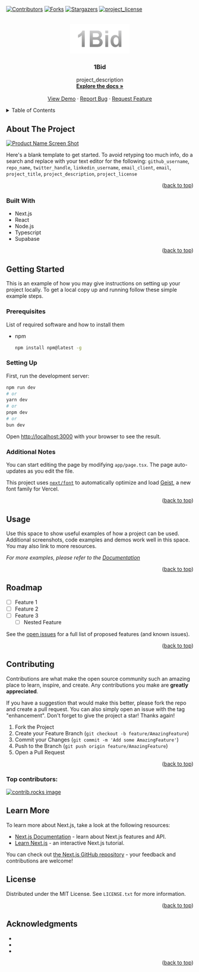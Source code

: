 <!-- Improved compatibility of back to top link: See: https://github.com/othneildrew/Best-README-Template/pull/73 -->
<a id="readme-top"></a>
<!--
*** Thanks for checking out the Best-README-Template. If you have a suggestion
*** that would make this better, please fork the repo and create a pull request
*** or simply open an issue with the tag "enhancement".
*** Don't forget to give the project a star!
*** Thanks again! Now go create something AMAZING! :D
-->



<!-- PROJECT SHIELDS -->
<!--
*** I'm using markdown "reference style" links for readability.
*** Reference links are enclosed in brackets [ ] instead of parentheses ( ).
*** See the bottom of this document for the declaration of the reference variables
*** for contributors-url, forks-url, etc. This is an optional, concise syntax you may use.
*** https://www.markdownguide.org/basic-syntax/#reference-style-links
-->
[![Contributors][contributors-shield]][contributors-url]
[![Forks][forks-shield]][forks-url]
[![Stargazers][stars-shield]][stars-url]
[![project_license][license-shield]][license-url]



<!-- PROJECT LOGO -->
<br />
<div align="center">
  <a href="https://github.com/JawadChy/1Bid">
    <img src="src/assets/1Bid_logo.png" alt="Logo" width="160" height="80">
  </a>

<h3 align="center">1Bid</h3>

  <p align="center">
    project_description
    <br />
    <a href="https://github.com/JawadChy/1Bid"><strong>Explore the docs »</strong></a>
    <br />
    <br />
    <a href="https://github.com/JawadChy/1Bid">View Demo</a>
    ·
    <a href="https://github.com/JawadChy/1Bid/issues/new?labels=bug&template=bug-report---.md">Report Bug</a>
    ·
    <a href="https://github.com/JawadChy/1Bid/issues/new?labels=enhancement&template=feature-request---.md">Request Feature</a>
  </p>
</div>



<!-- TABLE OF CONTENTS -->
<details>
  <summary>Table of Contents</summary>
  <ol>
    <li>
      <a href="#about-the-project">About The Project</a>
      <ul>
        <li><a href="#built-with">Built With</a></li>
      </ul>
    </li>
    <li>
      <a href="#getting-started">Getting Started</a>
      <ul>
        <li><a href="#prerequisites">Prerequisites</a></li>
        <li><a href="#installation">Installation</a></li>
      </ul>
    </li>
    <li><a href="#usage">Usage</a></li>
    <li><a href="#roadmap">Roadmap</a></li>
    <li><a href="#contributing">Contributing</a></li>
    <li><a href="#license">License</a></li>
    <li><a href="#contact">Contact</a></li>
    <li><a href="#acknowledgments">Acknowledgments</a></li>
  </ol>
</details>



<!-- ABOUT THE PROJECT -->
## About The Project

[![Product Name Screen Shot][product-screenshot]](https://example.com)

Here's a blank template to get started. To avoid retyping too much info, do a search and replace with your text editor for the following: `github_username`, `repo_name`, `twitter_handle`, `linkedin_username`, `email_client`, `email`, `project_title`, `project_description`, `project_license`

<p align="right">(<a href="#readme-top">back to top</a>)</p>



### Built With

* Next.js
* React
* Node.js
* Typescript
* Supabase

<p align="right">(<a href="#readme-top">back to top</a>)</p>



<!-- GETTING STARTED -->
## Getting Started

This is an example of how you may give instructions on setting up your project locally.
To get a local copy up and running follow these simple example steps.

### Prerequisites
List of required software and how to install them

* npm
  ```sh
  npm install npm@latest -g
  ```

### Setting Up

First, run the development server:

```bash
npm run dev
# or
yarn dev
# or
pnpm dev
# or
bun dev
```

Open [http://localhost:3000](http://localhost:3000) with your browser to see the result.

### Additional Notes
You can start editing the page by modifying `app/page.tsx`. The page auto-updates as you edit the file.

This project uses [`next/font`](https://nextjs.org/docs/app/building-your-application/optimizing/fonts) to automatically optimize and load [Geist](https://vercel.com/font), a new font family for Vercel.

<p align="right">(<a href="#readme-top">back to top</a>)</p>

<!-- DEPLOYMENT -->

<!-- USAGE EXAMPLES -->
## Usage

Use this space to show useful examples of how a project can be used. Additional screenshots, code examples and demos work well in this space. You may also link to more resources.

_For more examples, please refer to the [Documentation](https://example.com)_

<p align="right">(<a href="#readme-top">back to top</a>)</p>



<!-- ROADMAP -->
## Roadmap

- [ ] Feature 1
- [ ] Feature 2
- [ ] Feature 3
    - [ ] Nested Feature

See the [open issues](https://github.com/github_username/repo_name/issues) for a full list of proposed features (and known issues).

<p align="right">(<a href="#readme-top">back to top</a>)</p>



<!-- CONTRIBUTING -->
## Contributing

Contributions are what make the open source community such an amazing place to learn, inspire, and create. Any contributions you make are **greatly appreciated**.

If you have a suggestion that would make this better, please fork the repo and create a pull request. You can also simply open an issue with the tag "enhancement".
Don't forget to give the project a star! Thanks again!

1. Fork the Project
2. Create your Feature Branch (`git checkout -b feature/AmazingFeature`)
3. Commit your Changes (`git commit -m 'Add some AmazingFeature'`)
4. Push to the Branch (`git push origin feature/AmazingFeature`)
5. Open a Pull Request

<p align="right">(<a href="#readme-top">back to top</a>)</p>

### Top contributors:

<a href="https://github.com/JawadChy/1Bid/graphs/contributors">
  <img src="https://contrib.rocks/image?repo=JawadChy/1Bid" alt="contrib.rocks image" />
</a>

<!-- Additional Info -->
## Learn More

To learn more about Next.js, take a look at the following resources:

- [Next.js Documentation](https://nextjs.org/docs) - learn about Next.js features and API.
- [Learn Next.js](https://nextjs.org/learn) - an interactive Next.js tutorial.

You can check out [the Next.js GitHub repository](https://github.com/vercel/next.js) - your feedback and contributions are welcome!



<!-- LICENSE -->
## License

Distributed under the MIT License. See `LICENSE.txt` for more information.

<p align="right">(<a href="#readme-top">back to top</a>)</p>


<!-- ACKNOWLEDGMENTS -->
## Acknowledgments

* []()
* []()
* []()

<p align="right">(<a href="#readme-top">back to top</a>)</p>



<!-- MARKDOWN LINKS & IMAGES -->
<!-- https://www.markdownguide.org/basic-syntax/#reference-style-links -->
[contributors-shield]: https://img.shields.io/github/contributors/JawadChy/1Bid.svg?style=for-the-badge
[contributors-url]: https://github.com/JawadChy/1Bid/graphs/contributors
[forks-shield]: https://img.shields.io/github/forks/JawadChy/1Bid.svg?style=for-the-badge
[forks-url]: https://github.com/JawadChy/1Bid/network/members
[stars-shield]: https://img.shields.io/github/stars/JawadChy/1Bid.svg?style=for-the-badge
[stars-url]: https://github.com/JawadChy/1Bid/stargazers
[issues-shield]: https://img.shields.io/github/issues/JawadChy/1Bid.svg?style=for-the-badge
[issues-url]: https://github.com/JawadChy/1Bid/issues
[license-shield]: https://img.shields.io/github/license/JawadChy/1Bid.svg?style=for-the-badge
[license-url]: https://github.com/JawadChy/1Bid/blob/master/LICENSE.txt
[product-screenshot]: images/screenshot.png